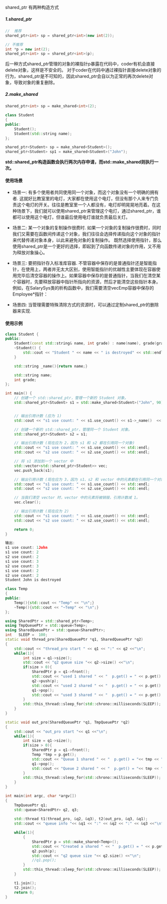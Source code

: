 <!--
 * @Author: Jacky
 * @Date: 2023-09-13 14:39:44
 * @LastEditors: Jacky
 * @LastEditTime: 2023-09-13 14:53:46
 * @FilePath: \学习笔记\编程语言\C++\C++11\shared_ptr.md
-->
shared_ptr 有两种构造方式

##### 1.shared_ptr

~~~c++
//	推荐 
shared_ptr<int> sp = shared_ptr<int>(new int(2)); 

// 不推荐
int *p = new int(2);
shared_ptr<int> sp = shared_ptr<int>(p); 
~~~
后一种方式shared_ptr管理的对象的裸指针p暴露在代码中，coder有机会直接delete对象，这样是不安全的。
对于coder在代码中通过裸指针直接delete对象的行为，shared_ptr是不可知的，因此shared_ptr会自以为正常的再次delete对象，导致对象的重复删除。
##### 2.make_shared
~~~c++
shared_ptr<int> sp = make_shared<int>(2);

class Student
{
public:
    Student();
    Student(std::string name);
};

shared_ptr<Student> sp = make_shared<Student>();
shared_ptr<Student> sp1 = make_shared<Student>("John");

~~~
**std::shared_ptr构造函数会执行两次内存申请，而std::make_shared则执行一次。**

#### 使用场景
- 场景一: 有多个使用者共同使用同一个对象，而这个对象没有一个明确的拥有者.
    这就好比教室里的电灯，大家都在使用这个电灯，但没有那个人来专门负责这个电灯的开关。往往是教室里一个人都没有，电灯却明晃晃地亮着。在这种场景下，我们就可以使用shared_ptr来管理这个电灯，通过shared_ptr，谁都可以使用这个电灯，但谁最后使用电灯谁就负责最后关灯。
- 场景二: 某一个对象的复制操作很费时.
    如果一个对象的复制操作很费时，同时我们又需要在函数间传递这个对象，我们往往会选择传递指向这个对象的指针来代替传递对象本身，以此来避免对象的复制操作。
    既然选择使用指针，那么使用shared_ptr是一个更好的选择，即起到了向函数传递对象的作用，又不用为释放对象操心。

- 场景三: 要把指针存入标准库容器.
    不管容器中保存的是普通指针还是智能指针，在使用上，两者并无太大区别，使用智能指针的优越性主要体现在容器使用完毕后清空容器的操作上。如果容器中保存的是普通指针，当我们在清空某个容器时，先要释放容器中指针所指向的资源，然后才能清空这些指针本身。例如，在SalarySys类的析构函数中，我们需要清空vecEmp容器中保存的Employee*指针：

- 场景四: 当管理需要特殊清除方式的资源时，可以通过定制shared_ptr的删除器来实现.

#### 使用示例
~~~c++
class Student {
public:
    Student(const std::string& name, int grade) : name(name), grade(grade) {}
    ~Student() {
        std::cout << "Student " << name << " is destroyed" << std::endl;
    }

    std::string _name(){return name;}

    std::string name;
    int grade;
};

int main() {
    // 创建一个 std::shared_ptr，管理一个新的 Student 对象。
    std::shared_ptr<Student> s1 = std::make_shared<Student>("John", 90);


    // 输出引用计数 (应为 1)
    std::cout << "s1 use count: " << s1.use_count() << s1->_name()  << std::endl;

    // 创建一个新的 std::shared_ptr，管理同一个 Student 对象。
    std::shared_ptr<Student> s2 = s1;

    // 输出引用计数 (现在应为 2，因为 s1 和 s2 都在引用同一个对象)
    std::cout << "s1 use count: " << s1.use_count() << std::endl;
    std::cout << "s2 use count: " << s2.use_count() << std::endl;

    // 将 s1 添加到一个 vector 中
    std::vector<std::shared_ptr<Student>> vec;
    vec.push_back(s1);

    // 输出引用计数 (现在应为 3，因为 s1、s2 和 vector 中的元素都在引用同一个对象)
    std::cout << "s1 use count: " << s1.use_count() << std::endl;
    std::cout << "s2 use count: " << s2.use_count() << std::endl;

    // 当我们清空 vector 时，vector 中的元素将被销毁，引用计数减 1。
    vec.clear();

    // 输出引用计数 (现在应为 2)
    std::cout << "s1 use count: " << s1.use_count() << std::endl;
    std::cout << "s2 use count: " << s2.use_count() << std::endl;

    return 0;
}

输出:
s1 use count: 1John
s1 use count: 2
s2 use count: 2
s1 use count: 3
s2 use count: 3
s1 use count: 2
s2 use count: 2
Student John is destroyed

~~~

~~~~c++
class Temp
{
public:
    Temp(){std::cout << "Temp" << "\n";}
    ~Temp(){std::cout << "~Temp" << "\n";}
};

using SharedPtr = std::shared_ptr<Temp>;
using TmpQueuePtr = std::queue<Temp>;
using SharedQueuePtr = std::queue<SharedPtr>;
int   SLEEP =  100;
static void thread_pro(SharedQueuePtr *q1, SharedQueuePtr *q2)
{
    std::cout << "thread_pro start " << q1 << ":" << q2 <<"\n";
    while(1){
        int size = q1->size();
        std::cout << "q2 queue size "<< q2->size() <<"\n";
        if(size > 0){
            SharedPtr p = q1->front();
            std::cout << "used 1 shared " << "  p.get() = " << p.get() << ", p.use_count() = " << p.use_count() << '\n';
            q2->push(p);
            std::cout << "used 2 shared " << "  p.get() = " << p.get() << ", p.use_count() = " << p.use_count() << '\n';
            q1->pop();
            std::cout << "used 3 shared " << "  p.get() = " << p.get() << ", p.use_count() = " << p.use_count() << '\n';
        }
        std::this_thread::sleep_for(std::chrono::milliseconds(SLEEP));
    }
}

static void out_pro(SharedQueuePtr *q1, TmpQueuePtr *q2)
{
    std::cout << "out_pro start "<< q1 <<"\n";
    while(1){
        int size = q1->size();
        if(size > 0){
            SharedPtr p = q1->front();
            Temp *tmp = p.get();
            std::cout << "Queue 1 shared " << "  p.get() = "<< tmp << ":" << p.get() << ", p.use_count() = " << p.use_count() << '\n';
            q1->pop();
            std::cout << "Queue 2 shared " << "  p.get() = "<< tmp << ":" << p.get() << ", p.use_count() = " << p.use_count() << '\n';
        }
        std::this_thread::sleep_for(std::chrono::milliseconds(SLEEP));
    }
}

int main(int argc, char *argv[])
{
    TmpQueuePtr q1;
    std::queue<SharedPtr> q2, q3;
    
    std::thread t1(thread_pro, &q2, &q3), t2(out_pro, &q3, &q1);
    std::cout << "queue info "<< &q1 << ":" << &q2 << ":" << &q3 <<"\n";

    while(1){
        {
            SharedPtr p = std::make_shared<Temp>();
            std::cout << "Created a shared " << "  p.get() = " << p.get() << ", p.use_count() = " << p.use_count() << '\n';
            q2.push(p);
            std::cout << "q2 queue size "<< q2.size() <<"\n";
            //q1.pop();
        }
        std::this_thread::sleep_for(std::chrono::milliseconds(SLEEP));
    }

    t1.join();
    t2.join();
    return 0;
}

~~~~